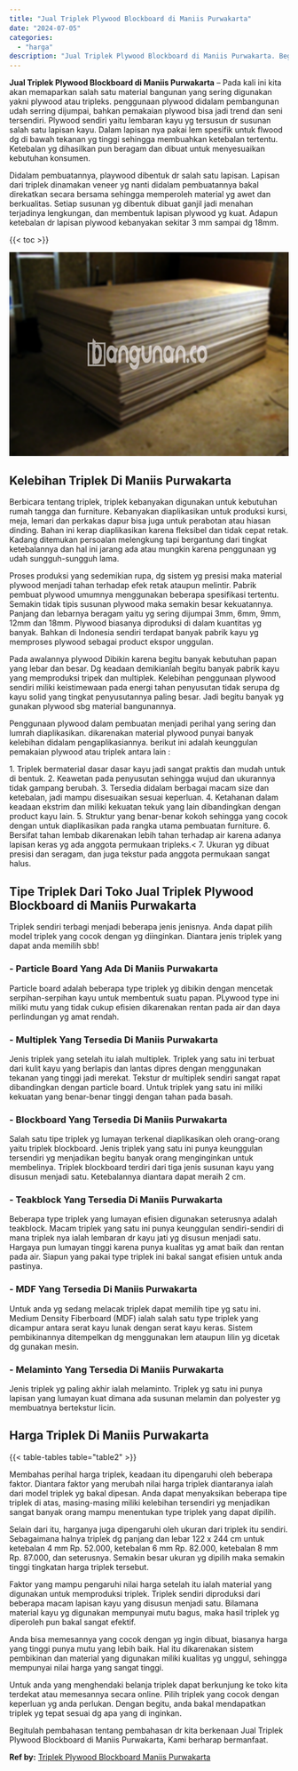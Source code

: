 ```yaml
---
title: "Jual Triplek Plywood Blockboard di Maniis Purwakarta"
date: "2024-07-05"
categories: 
  - "harga"
description: "Jual Triplek Plywood Blockboard di Maniis Purwakarta. Begitulah pembahasan tentang pembahasan dr kita berkenaan Jual Triplek Plywood Blockboard di Maniis Pur..."
---
```


**Jual Triplek Plywood Blockboard di Maniis Purwakarta** – Pada kali ini kita akan memaparkan salah satu material bangunan yang sering digunakan yakni plywood atau tripleks. penggunaan plywood didalam pembangunan udah serring dijumpai, bahkan pemakaian plywood bisa jadi trend dan seni tersendiri. Plywood sendiri yaitu lembaran kayu yg tersusun dr susunan salah satu lapisan kayu. Dalam lapisan nya pakai lem spesifik untuk flwood dg di bawah tekanan yg tinggi sehingga membuahkan ketebalan tertentu. Ketebalan yg dihasilkan pun beragam dan dibuat untuk menyesuaikan kebutuhan konsumen.

Didalam pembuatannya, playwood dibentuk dr salah satu lapisan. Lapisan dari triplek dinamakan veneer yg nanti didalam pembuatannya bakal direkatkan secara bersama sehingga memperoleh material yg awet dan berkualitas. Setiap susunan yg dibentuk dibuat ganjil jadi menahan terjadinya lengkungan, dan membentuk lapisan plywood yg kuat. Adapun ketebalan dr lapisan plywood kebanyakan sekitar 3 mm sampai dg 18mm.

{{< toc >}}

![Jual Triplek Plywood Blockboard di Maniis Purwakarta](/images/jual-triplek-murah-18.png)

## Kelebihan Triplek Di Maniis Purwakarta

Berbicara tentang triplek, triplek kebanyakan digunakan untuk kebutuhan rumah tangga dan furniture. Kebanyakan diaplikasikan untuk produksi kursi, meja, lemari dan perkakas dapur bisa juga untuk perabotan atau hiasan dinding. Bahan ini kerap diaplikasikan karena fleksibel dan tidak cepat retak. Kadang ditemukan persoalan melengkung tapi bergantung dari tingkat ketebalannya dan hal ini jarang ada atau mungkin karena penggunaan yg udah sungguh-sungguh lama.

Proses produksi yang sedemikian rupa, dg sistem yg presisi maka material plywood menjadi tahan terhadap efek retak ataupun melintir. Pabrik pembuat plywood umumnya menggunakan beberapa spesifikasi tertentu. Semakin tidak tipis susunan plywood maka semakin besar kekuatannya. Panjang dan lebarnya beragam yaitu yg sering dijumpai 3mm, 6mm, 9mm, 12mm dan 18mm. Plywood biasanya diproduksi di dalam kuantitas yg banyak. Bahkan di Indonesia sendiri terdapat banyak pabrik kayu yg memproses plywood sebagai product ekspor unggulan.

Pada awalannya plywood Dibikin karena begitu banyak kebutuhan papan yang lebar dan besar. Dg keadaan demikianlah begitu banyak pabrik kayu yang memproduksi tripek dan multiplek. Kelebihan penggunaan plywood sendiri miliki keistimewaan pada energi tahan penyusutan tidak serupa dg kayu solid yang tingkat penyusutannya paling besar. Jadi begitu banyak yg gunakan plywood sbg material bangunannya.

Penggunaan plywood dalam pembuatan menjadi perihal yang sering dan lumrah diaplikasikan. dikarenakan material plywood punyai banyak kelebihan didalam pengaplikasiannya. berikut ini adalah keunggulan pemakaian plywood atau triplek antara lain :

1\. Triplek bermaterial dasar dasar kayu jadi sangat praktis dan mudah untuk di bentuk. 2. Keawetan pada penyusutan sehingga wujud dan ukurannya tidak gampang berubah. 3. Tersedia didalam berbagai macam size dan ketebalan, jadi mampu disesuaikan sesuai keperluan. 4. Ketahanan dalam keadaan ekstrim dan miliki kekuatan tekuk yang lain dibandingkan dengan product kayu lain. 5. Struktur yang benar-benar kokoh sehingga yang cocok dengan untuk diaplikasikan pada rangka utama pembuatan furniture. 6. Bersifat tahan lembab dikarenakan lebih tahan terhadap air karena adanya lapisan keras yg ada anggota permukaan tripleks.< 7. Ukuran yg dibuat presisi dan seragam, dan juga tekstur pada anggota permukaan sangat halus.

## Tipe Triplek Dari Toko Jual Triplek Plywood Blockboard di Maniis Purwakarta

Triplek sendiri terbagi menjadi beberapa jenis jenisnya. Anda dapat pilih model triplek yang cocok dengan yg diinginkan. Diantara jenis triplek yang dapat anda memilih sbb!

### \- Particle Board Yang Ada Di Maniis Purwakarta

Particle board adalah beberapa type triplek yg dibikin dengan mencetak serpihan-serpihan kayu untuk membentuk suatu papan. PLywood type ini miliki mutu yang tidak cukup efisien dikarenakan rentan pada air dan daya perlindungan yg amat rendah.

### \- Multiplek Yang Tersedia Di Maniis Purwakarta

Jenis triplek yang setelah itu ialah multiplek. Triplek yang satu ini terbuat dari kulit kayu yang berlapis dan lantas dipres dengan menggunakan tekanan yang tinggi jadi merekat. Tekstur dr multiplek sendiri sangat rapat dibandingkan dengan particle board. Untuk triplek yang satu ini miliki kekuatan yang benar-benar tinggi dengan tahan pada basah.

### \- Blockboard Yang Tersedia Di Maniis Purwakarta

Salah satu tipe triplek yg lumayan terkenal diaplikasikan oleh orang-orang yaitu triplek blockboard. Jenis triplek yang satu ini punya keunggulan tersendiri yg menjadikan begitu banyak orang menginginkan untuk membelinya. Triplek blockboard terdiri dari tiga jenis susunan kayu yang disusun menjadi satu. Ketebalannya diantara dapat meraih 2 cm.

### \- Teakblock Yang Tersedia Di Maniis Purwakarta

Beberapa type triplek yang lumayan efisien digunakan seterusnya adalah teakblock. Macam triplek yang satu ini punya keunggulan sendiri-sendiri di mana triplek nya ialah lembaran dr kayu jati yg disusun menjadi satu. Hargaya pun lumayan tinggi karena punya kualitas yg amat baik dan rentan pada air. Siapun yang pakai type triplek ini bakal sangat efisien untuk anda pastinya.

### \- MDF Yang Tersedia Di Maniis Purwakarta

Untuk anda yg sedang melacak triplek dapat memilih tipe yg satu ini. Medium Density Fiberboard (MDF) ialah salah satu type triplek yang dicampur antara serat kayu lunak dengan serat kayu keras. Sistem pembikinannya ditempelkan dg menggunakan lem ataupun lilin yg dicetak dg gunakan mesin.

### \- Melaminto Yang Tersedia Di Maniis Purwakarta

Jenis triplek yg paling akhir ialah melaminto. Triplek yg satu ini punya lapisan yang lumayan kuat dimana ada susunan melamin dan polyester yg membuatnya bertekstur licin.

## Harga Triplek Di Maniis Purwakarta

{{< table-tables table="table2" >}}

Membahas perihal harga triplek, keadaan itu dipengaruhi oleh beberapa faktor. Diantara faktor yang merubah nilai harga triplek diantaranya ialah dari model triplek yg bakal dipesan. Anda dapat menyaksikan beberapa tipe triplek di atas, masing-masing miliki kelebihan tersendiri yg menjadikan sangat banyak orang mampu menentukan type triplek yang dapat dipilih.

Selain dari itu, harganya juga dipengaruhi oleh ukuran dari triplek itu sendiri. Sebagaimana halnya triplek dg panjang dan lebar 122 x 244 cm untuk ketebalan 4 mm Rp. 52.000, ketebalan 6 mm Rp. 82.000, ketebalan 8 mm Rp. 87.000, dan seterusnya. Semakin besar ukuran yg dipilih maka semakin tinggi tingkatan harga triplek tersebut.

Faktor yang mampu pengaruhi nilai harga setelah itu ialah material yang digunakan untuk memproduksi triplek. Triplek sendiri diproduksi dari beberapa macam lapisan kayu yang disusun menjadi satu. Bilamana material kayu yg digunakan mempunyai mutu bagus, maka hasil triplek yg diperoleh pun bakal sangat efektif.

Anda bisa memesannya yang cocok dengan yg ingin dibuat, biasanya harga yang tinggi punya mutu yang lebih baik. Hal itu dikarenakan sistem pembikinan dan material yang digunakan miliki kualitas yg unggul, sehingga mempunyai nilai harga yang sangat tinggi.

Untuk anda yang menghendaki belanja triplek dapat berkunjung ke toko kita terdekat atau memesannya secara online. Pilih triplek yang cocok dengan keperluan yg anda perlukan. Dengan begitu, anda bakal mendapatkan triplek yg tepat sesuai dg apa yang di inginkan.

Begitulah pembahasan tentang pembahasan dr kita berkenaan Jual Triplek Plywood Blockboard di Maniis Purwakarta, Kami berharap bermanfaat.

**Ref by:** [Triplek Plywood Blockboard Maniis Purwakarta](https://id.wikipedia.org/wiki/Triplek)
